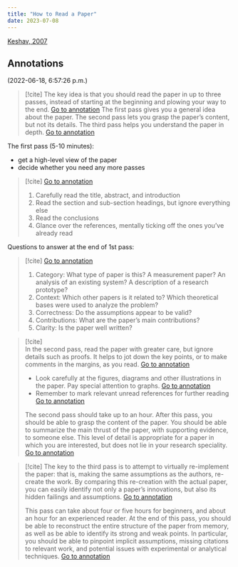 ```yaml
---
title: "How to Read a Paper"
date: 2023-07-08
---
```


[Keshav, 2007](zotero://select/library/items/TZPCHP8A)

## Annotations  
(2022-06-18, 6:57:26 p.m.)

> [!cite] 
> The key idea is that you should read the paper in up to three passes, instead of starting at the beginning and plowing your way to the end. [Go to annotation](zotero://open-pdf/library/items/IL9HG2HS?page=1&annotation=JGQSG7RT) 
> The first pass gives you a general idea about the paper. The second pass lets you grasp the paper’s content, but not its details. The third pass helps you understand the paper in depth. [Go to annotation](zotero://open-pdf/library/items/IL9HG2HS?page=1&annotation=U9WQI4XD) 

The first pass (5-10 minutes):  
* get a high-level view of the paper  
* decide whether you need any more passes
> [!cite] [Go to annotation](zotero://open-pdf/library/items/IL9HG2HS?page=1&annotation=SRH9SEYL) 
> 1. Carefully read the title, abstract, and introduction 
> 2. Read the section and sub-section headings, but ignore everything else 
> 3. Read the conclusions 
> 4. Glance over the references, mentally ticking off the ones you’ve already read 


Questions to answer at the end of 1st pass:
> [!cite] [Go to annotation](zotero://open-pdf/library/items/IL9HG2HS?page=1&annotation=QKXMATSY) 
> 1. Category: What type of paper is this? A measurement paper? An analysis of an existing system? A description of a research prototype? 
> 2. Context: Which other papers is it related to? Which theoretical bases were used to analyze the problem? 
> 3. Correctness: Do the assumptions appear to be valid? 
> 4. Contributions: What are the paper’s main contributions? 
> 5. Clarity: Is the paper well written?

> [!cite]  
> In the second pass, read the paper with greater care, but ignore details such as proofs. It helps to jot down the key points, or to make comments in the margins, as you read. [Go to annotation](zotero://open-pdf/library/items/IL9HG2HS?page=1&annotation=RM3JC7N6)
> - Look carefully at the figures, diagrams and other illustrations in the paper. Pay special attention to graphs. [Go to annotation](zotero://open-pdf/library/items/IL9HG2HS?page=1&annotation=3CVLLPML) 
> - Remember to mark relevant unread references for further reading [Go to annotation](zotero://open-pdf/library/items/IL9HG2HS?page=1&annotation=2BZ3WLC7)
> 
> The second pass should take up to an hour. After this pass, you should be able to grasp the content of the paper. You should be able to summarize the main thrust of the paper, with supporting evidence, to someone else. This level of detail is appropriate for a paper in which you are interested, but does not lie in your research speciality. [Go to annotation](zotero://open-pdf/library/items/IL9HG2HS?page=2&annotation=57HR9GMB) 

> [!cite] 
> The key to the third pass is to attempt to virtually re-implement the paper: that is, making the same assumptions as the authors, re-create the work. By comparing this re-creation with the actual paper, you can easily identify not only a paper’s innovations, but also its hidden failings and assumptions. [Go to annotation](zotero://open-pdf/library/items/IL9HG2HS?page=2&annotation=UPGMP4D5) 
> 
> This pass can take about four or five hours for beginners, and about an hour for an experienced reader. At the end of this pass, you should be able to reconstruct the entire structure of the paper from memory, as well as be able to identify its strong and weak points. In particular, you should be able to pinpoint implicit assumptions, missing citations to relevant work, and potential issues with experimental or analytical techniques. [Go to annotation](zotero://open-pdf/library/items/IL9HG2HS?page=2&annotation=DS3AXA8B) 